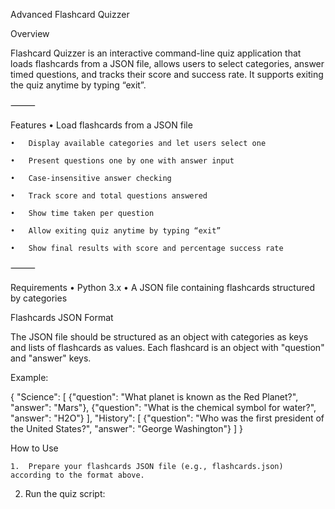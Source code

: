 Advanced Flashcard Quizzer

Overview

Flashcard Quizzer is an interactive command-line quiz application that loads flashcards from a JSON file, allows users to select categories, answer timed questions, and tracks their score and success rate. It supports exiting the quiz anytime by typing “exit”.

⸻

Features
	•	Load flashcards from a JSON file 
 
	•	Display available categories and let users select one
 
	•	Present questions one by one with answer input
 
	•	Case-insensitive answer checking
 
	•	Track score and total questions answered
 
	•	Show time taken per question
 
	•	Allow exiting quiz anytime by typing “exit”
 
	•	Show final results with score and percentage success rate

⸻

Requirements
	•	Python 3.x
	•	A JSON file containing flashcards structured by categories


 Flashcards JSON Format

The JSON file should be structured as an object with categories as keys and lists of flashcards as values. Each flashcard is an object with "question" and "answer" keys.

Example:

{
  "Science": [
    {"question": "What planet is known as the Red Planet?", "answer": "Mars"},
    {"question": "What is the chemical symbol for water?", "answer": "H2O"}
  ],
  "History": [
    {"question": "Who was the first president of the United States?", "answer": "George Washington"}
  ]
}

How to Use

	1.	Prepare your flashcards JSON file (e.g., flashcards.json) according to the format above.
  2.	Run the quiz script:
